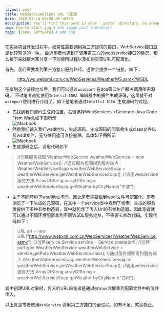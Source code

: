 ```yaml
---
layout: post
title: WebServiceClient URL 可配置
date: 2018-03-14 00:00:00 +0300
description: You’ll find this post in your `_posts` directory. Go ahead and edit it and re-build the site to see your changes. # Add post description (optional)
img: how-to-start.jpg # Add image post (optional)
tags: [JAVA, Software] # add tag
---
```

在实际项目开发过程中，经常性需要调用第三方提供的接口，WebService接口就是比较常见的一种。
最近笔者也遇到了调用第三方的webservice接口的情况，那么接下来就跟大家分享一下的使用过程以及如何实现URL可配置化。   

首先，我们需要拿到第三方接口服务路径。通常会提供一个链接，如下：
>http://ws.webxml.com.cn/WebServices/WeatherWS.asmx?WSDL    
   
在拿到这个链接地址后，我们可以通过`wsimport` 在dos窗口生产服务调用所需源码。
不过笔者直接使用`IntelliJ IDEA `编辑器中的插件生成源码，这里就不对`wsimport`使用进行介绍了。如下是笔者通过`IntelliJ IDEA `生成源码的过程。

* 先找到我们源码生成的位置，右键选择WebServices->Generate Java Code From Wsdl,如下图所示   
![Macbook]({{site.baseurl}}/assets/img/wsdl1.jpg)
* 然后我们输入我们wsdl地址，生成源码。生成源码的同事会生成class文件以及wsdl文件，无特殊用途可直接删除。具体如下图所示  
![Macbook]({{site.baseurl}}/assets/img/wsdl2.jpg)
* 生成源码之后，调用代码如下   

>//创建服务视图
WeatherWebService weatherWebService = new WeatherWebService();
//通过服务视图得到服务端点
WeatherWebServiceSoap weatherWebServiceSoap = weatherWebService.getWeatherWebServiceSoap();
//调用webservice服务方法
ArrayOfString arrayOfString = weatherWebServiceSoap.getWeatherbyCityName("宁波");    

* 由于不同环境下wsdl地址不同，因此笔者需要做到wsdl文件可配置化。笔者浏览了一下生成的元源码，在其中一个service类中找到了线索。生成的服务类提供了多种有参构造器，其中就包含了传入Url的有参构造器。因此笔者就可以通过不同环境配置拿到不同WSDL服务地址，不需要去修改代码。实现代码如下：    

>URL url = new URL("http://www.webxml.com.cn/WebServices/WeatherWebService.asmx");
//创建service
Service service = Service.create(url);
//创建porttype
WeatherWebService weatherWebService = service.getPort(WeatherWebService.class);
//通过服务视图得到服务端点
WeatherWebServiceSoap weatherWebServiceSoap = weatherWebService.getWeatherWebServiceSoap();
//调用webservice服务方法
ArrayOfString arrayOfString = weatherWebServiceSoap.getWeatherbyCityName("郑州");     

其中创建URL对象时，传入的URL串笔者是通过`@Value`注解拿到配置文件中的值并传入。

以上就是笔者使用`WebService` 调用第三方接口的全过程。如有不足，欢迎指正。






